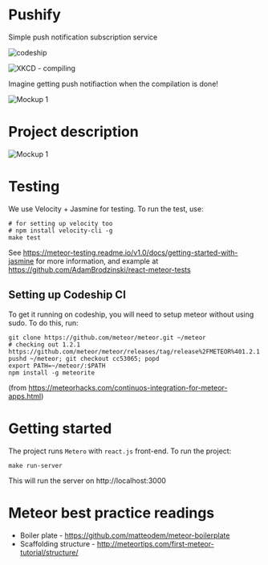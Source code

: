 # Pushify

Simple push notification subscription service

![codeship](https://codeship.com/projects/32736800-a464-0133-ac31-16383a36e4d1/status)

![XKCD - compiling](https://imgs.xkcd.com/comics/compiling.png)

Imagine getting push notifiaction when the compilation is done!

![Mockup 1](/mobile.png)


# Project description

![Mockup 1](/mockup.png)



# Testing

We use Velocity + Jasmine for testing.  To run the test, use:

	# for setting up velocity too
	# npm install velocity-cli -g
	make test

See https://meteor-testing.readme.io/v1.0/docs/getting-started-with-jasmine for more information, and example at https://github.com/AdamBrodzinski/react-meteor-tests


## Setting up Codeship CI

To get it running on codeship, you will need to setup meteor without using sudo.  To do this, run:

```
git clone https://github.com/meteor/meteor.git ~/meteor
# checking out 1.2.1 https://github.com/meteor/meteor/releases/tag/release%2FMETEOR%401.2.1
pushd ~/meteor; git checkout cc53065; popd
export PATH=~/meteor/:$PATH
npm install -g meteorite
```
(from https://meteorhacks.com/continuos-integration-for-meteor-apps.html)

# Getting started

The project runs `Metero` with `react.js` front-end.  To run the project:

```
make run-server
``` 

This will run the server on http://localhost:3000

# Meteor best practice readings

* Boiler plate - https://github.com/matteodem/meteor-boilerplate
* Scaffolding structure - http://meteortips.com/first-meteor-tutorial/structure/
